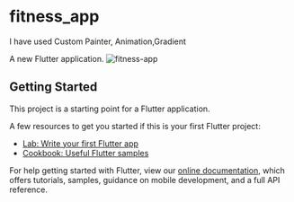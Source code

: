 # fitness_app
I have used Custom Painter, Animation,Gradient

A new Flutter application.
![fitness-app](https://user-images.githubusercontent.com/47901875/71845992-867edf00-30ef-11ea-8f4a-ed98fe1ba0ee.gif)


## Getting Started

This project is a starting point for a Flutter application.

A few resources to get you started if this is your first Flutter project:

- [Lab: Write your first Flutter app](https://flutter.dev/docs/get-started/codelab)
- [Cookbook: Useful Flutter samples](https://flutter.dev/docs/cookbook)

For help getting started with Flutter, view our
[online documentation](https://flutter.dev/docs), which offers tutorials,
samples, guidance on mobile development, and a full API reference.
